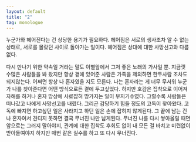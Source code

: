 ```yaml
---
layout: default
title: "2"
tag: monologue
---
```

누군가와 헤어진다는 건 상당한 용기가 필요하다. 헤어짐은 서로의 생사조차 알 수 없는 상태로, 서로를 몰랐던 사이로 돌아가는 일이다. 헤어짐은 상대에 대한 사망선고와 다름없다. 

다시 만나기 위한 약속일 거라는 말도 이별앞에서 그저 좋은 노래의 가사일 뿐. 지금껏 수많은 사람들을 봐 왔지만 항상 곁에 있어준 사람은 가족을 제외하면 한두사람 조차도 되지않는다. 어쩌면 항상 나 혼자였을 지도 모른다. 나는 혼자라는 게 너무 무서워 누군가 나를 찾아준다면 어떤 방식으로든 곁에 두고싶었다. 하지만 호감은 집착으로 이어져 자해를 하거나 혼자 망상에 사로잡혀 망가지는 일이 부지기수였다. 그럴수록 사람들은 떠나갔고 나에게 사망선고를 내렸다. 그리곤 감당하기 힘들 정도의 고독이 찾아왔다. 고독에 빠지면 하고싶던 일은 사라지고 하던 일은 손에 잡히지 않게된다. 그 끝에 남는 건 나 혼자여서 견디지 못하면 결국 무너진 나만 남게된다. 무너진 나를 다시 쌓아올릴 때면 앞으로는 그러지 말아야지, 관계에 대한 집착도 후회도 없이 내 모든 걸 바치고 미련없이 받아들여야지 하지만 매번 같은 실수를 하고 또 다시 무너진다.